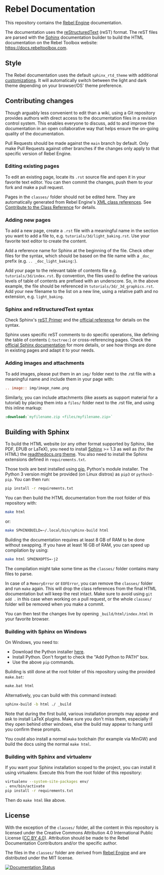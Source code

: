 # Rebel Documentation

This repository contains the [Rebel Engine](https://github.com/RebelToolbox/RebelEngine) documentation.

The documentation uses the [reStructuredText](https://docutils.sourceforge.io/rst.html) (reST) format. The reST files are parsed with the [Sphinx](https://www.sphinx-doc.org/) documentation builder to build the HTML documentation on the Rebel Toolbox website: https://docs.rebeltoolbox.com.

## Style

The Rebel documentation uses the default ``sphinx_rtd_theme`` with additional [customizations](_static/). It will automatically switch between the light and dark theme depending on your browser/OS' theme preference.

## Contributing changes

Though arguably less convenient to edit than a wiki, using a Git repository provides authors with direct access to the documentation files in a revision control system. This enables everyone to discuss, add to and improve the documentation in an open collaborative way that helps ensure the on-going quality of the documentation.

Pull Requests should be made against the `main` branch by default. Only make Pull Requests against other branches if the changes only apply to that specific version of Rebel Engine.

### Editing existing pages

To edit an existing page, locate its `.rst` source file and open it in your favorite text editor. You can then commit the changes, push them to your fork and make a pull request.

Pages in the `classes/` folder should not be edited here. They are automatically generated from Rebel Engine's [XML class references](https://github.com/RebelToolbox/RebelEngine/tree/main/doc/classes). See [Contribute to the Class Reference](https://docs.rebeltoolbox.com/en/latest/contributing/updating_the_class_reference.html) for details.

### Adding new pages

To add a new page, create a `.rst` file with a meaningful name in the section you want to add a file to, e.g. `tutorials/3d/light_baking.rst`. Use your favorite text editor to create the content.

Add a reference name for Sphinx at the beginning of the file. Check other files for the syntax, which should be based on the file name with a `_doc_` prefix (e.g. `.. _doc_light_baking:`).

Add your page to the relevant table of contents file e.g. `tutorials/3d/index.rst`. By convention, the files used to define the various levels of table of contents are prefixed with an underscore. So, in the above example, the file should be referenced in `tutorials/3d/_3d_graphics.rst`. Add your new filename to the list on a new line, using a relative path and no extension, e.g. `light_baking`.

### Sphinx and reStructuredText syntax

Check Sphinx's [reST Primer](https://www.sphinx-doc.org/en/stable/rest.html) and the [official reference](http://docutils.sourceforge.net/rst.html) for details on the syntax.

Sphinx uses specific reST comments to do specific operations, like defining the table of contents (`:toctree:`) or cross-referencing pages. Check the [official Sphinx documentation](https://www.sphinx-doc.org/en/stable/index.html) for more details, or see how things are done in existing pages and adapt it to your needs.

### Adding images and attachments

To add images, please put them in an `img/` folder next to the .rst file with a meaningful name and include them in your page with:
```rst
.. image:: img/image_name.png
```

Similarly, you can include attachments (like assets as support material for a tutorial) by placing them into a `files/` folder next to the .rst file, and using this inline markup:
```rst
:download:`myfilename.zip <files/myfilename.zip>`
```

## Building with Sphinx

To build the HTML website (or any other format supported by Sphinx, like PDF, EPUB or LaTeX), you need to install [Sphinx](https://www.sphinx-doc.org/) >= 1.3 as well as (for the HTML) the [readthedocs.org theme](https://github.com/snide/sphinx_rtd_theme). You also need to install the Sphinx extensions defined in `requirements.txt`.

Those tools are best installed using [pip](https://pip.pypa.io), Python's module installer. The Python 3 version might be provided (on Linux distros) as `pip3` or `python3-pip`. You can then run:

```sh
pip install -r requirements.txt
```

You can then build the HTML documentation from the root folder of this repository with:

```sh
make html
```

or:

```sh
make SPHINXBUILD=~/.local/bin/sphinx-build html
```

Building the documentation requires at least 8 GB of RAM to be done without swapping. If you have at least 16 GB of RAM, you can speed up compilation by using:

```bash
make html SPHINXOPTS=-j2
```

The compilation might take some time as the `classes/` folder contains many files to parse.

In case of a `MemoryError` or `EOFError`, you can remove the `classes/` folder and run `make` again. This will drop the class references from the final HTML documentation but will keep the rest intact. Make sure to avoid using `git add .` in this case when working on a pull request, or the whole `classes/` folder will be removed when you make a commit.

You can then test the changes live by opening `_build/html/index.html` in your favorite browser.

### Building with Sphinx on Windows

On Windows, you need to:
* Download the Python installer [here](https://www.python.org/downloads/).
* Install Python. Don't forget to check the "Add Python to PATH" box.
* Use the above `pip` commands.

Building is still done at the root folder of this repository using the provided `make.bat`:
```sh
make.bat html
```

Alternatively, you can build with this command instead:
```sh
sphinx-build -b html ./ _build
```

Note that during the first build, various installation prompts may appear and ask to install LaTeX plugins.
Make sure you don't miss them, especially if they open behind other windows, else the build may appear to hang until you confirm these prompts.

You could also install a normal `make` toolchain (for example via MinGW) and build the docs using the normal `make html`.

### Building with Sphinx and virtualenv

If you want your Sphinx installation scoped to the project, you can install it using virtualenv.
Execute this from the root folder of this repository:

```sh
virtualenv --system-site-packages env/
. env/bin/activate
pip install -r requirements.txt
```

Then do `make html` like above.

## License

With the exception of the `classes/` folder, all the content in this repository is licensed under the Creative Commons Attribution 4.0 International Public License ([CC BY 4.0](https://creativecommons.org/licenses/by/4.0/)). Attribution should be made to the Rebel Documentation Contributors and/or the specific author.

The files in the `classes/` folder are derived from [Rebel Engine](https://github.com/RebelToolbox/RebelEngine) and are distributed under the MIT license.

[![Documentation Status](https://readthedocs.org/projects/rebel-documentation/badge/?version=latest)](https://docs.rebeltoolbox.com/en/latest/?badge=latest)
